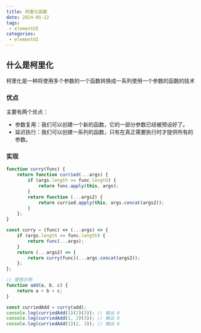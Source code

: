 ```yaml
---
title: 柯里化函数
date: 2024-05-22
tags:
 - elementUI
categories:
 - elementUI
---
```


## 什么是柯里化
柯里化是一种将使用多个参数的一个函数转换成一系列使用一个参数的函数的技术

### 优点
主要有两个优点：

- 参数复用：我们可以创建一个新的函数，它的一部分参数已经被预设好了。
- 延迟执行：我们可以创建一系列的函数，只有在真正需要执行时才提供所有的参数。

### 实现
```JavaScript
function curry(func) {
    return function curried(...args) {
        if (args.length >= func.length) {
            return func.apply(this, args);
        }
        return function (...args2) {
            return curried.apply(this, args.concat(args2));
        }
    };
}

const curry = (func) => (...args) => {
    if (args.length >= func.length) {
        return func(...args);
    }
    return (...args2) => {
        return curry(func)(...args.concat(args2));
    };
};

// 使用示例
function add(a, b, c) {
    return a + b + c;
}

const curriedAdd = curry(add);
console.log(curriedAdd(1)(2)(3)); // 输出 6
console.log(curriedAdd(1, 2)(3)); // 输出 6
console.log(curriedAdd(1)(2, 3)); // 输出 6
```
